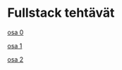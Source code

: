# Fullstack tehtävät

[osa 0](https://github.com/mirellel/fullstack_open/tree/master/osa0)

[osa 1](https://github.com/mirellel/fullstack_open/tree/master/osa1)

[osa 2](https://github.com/mirellel/fullstack_open/tree/master/osa2)
